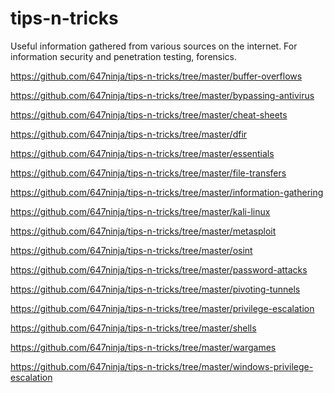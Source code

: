 # tips-n-tricks

Useful information gathered from various sources on the internet.
For information security and penetration testing, forensics. 

 https://github.com/647ninja/tips-n-tricks/tree/master/buffer-overflows

 https://github.com/647ninja/tips-n-tricks/tree/master/bypassing-antivirus

 https://github.com/647ninja/tips-n-tricks/tree/master/cheat-sheets

 https://github.com/647ninja/tips-n-tricks/tree/master/dfir

 https://github.com/647ninja/tips-n-tricks/tree/master/essentials

 https://github.com/647ninja/tips-n-tricks/tree/master/file-transfers

 https://github.com/647ninja/tips-n-tricks/tree/master/information-gathering

 https://github.com/647ninja/tips-n-tricks/tree/master/kali-linux

 https://github.com/647ninja/tips-n-tricks/tree/master/metasploit

 https://github.com/647ninja/tips-n-tricks/tree/master/osint

 https://github.com/647ninja/tips-n-tricks/tree/master/password-attacks

 https://github.com/647ninja/tips-n-tricks/tree/master/pivoting-tunnels

 https://github.com/647ninja/tips-n-tricks/tree/master/privilege-escalation

 https://github.com/647ninja/tips-n-tricks/tree/master/shells

 https://github.com/647ninja/tips-n-tricks/tree/master/wargames

 https://github.com/647ninja/tips-n-tricks/tree/master/windows-privilege-escalation

 
